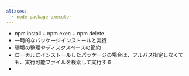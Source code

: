 ```yaml
---
aliases:
  - node package executer
---
```

- npm install + npm exec + npm delete
- 一時的なパッケージインストールと実行
- 環境の整理やディスクスペースの節約
- ローカルにインストールしたパッケージの場合は、フルパス指定しなくても、実行可能ファイルを検索して実行する
- 